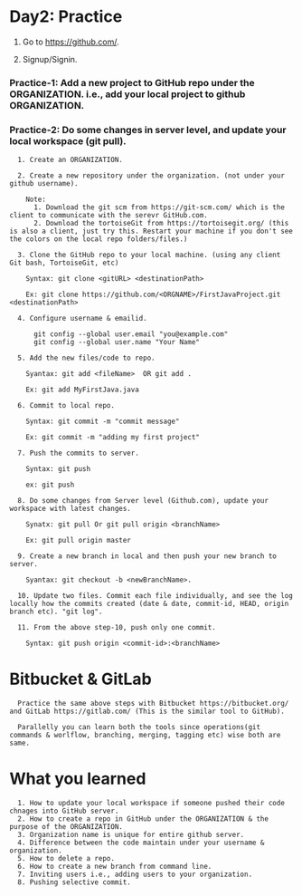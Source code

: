 # Day2: Practice

  1. Go to https://github.com/.
  
  2. Signup/Signin.
  
  ### Practice-1: Add a new project to GitHub repo under the ORGANIZATION. i.e., add your local project to github ORGANIZATION.
  ### Practice-2: Do some changes in server level, and update your local workspace (git pull).
  
      1. Create an ORGANIZATION.
      
      2. Create a new repository under the organization. (not under your github username).
      
        Note:
          1. Download the git scm from https://git-scm.com/ which is the client to communicate with the serevr GitHub.com.
          2. Download the tortoiseGit from https://tortoisegit.org/ (this is also a client, just try this. Restart your machine if you don't see the colors on the local repo folders/files.)       

      3. Clone the GitHub repo to your local machine. (using any client Git bash, TortoiseGit, etc)

        Syntax: git clone <gitURL> <destinationPath>

        Ex: git clone https://github.com/<ORGNAME>/FirstJavaProject.git <destinationPath>

      4. Configure username & emailid.
      
          git config --global user.email "you@example.com"
          git config --global user.name "Your Name"

      5. Add the new files/code to repo.

        Syantax: git add <fileName>  OR git add .

        Ex: git add MyFirstJava.java

      6. Commit to local repo.

        Syntax: git commit -m "commit message"

        Ex: git commit -m "adding my first project"

      7. Push the commits to server.

        Syntax: git push

        ex: git push
        
      8. Do some changes from Server level (Github.com), update your workspace with latest changes.
      
        Synatx: git pull Or git pull origin <branchName>
        
        Ex: git pull origin master
      
      9. Create a new branch in local and then push your new branch to server. 
      
        Syantax: git checkout -b <newBranchName>.
        
      10. Update two files. Commit each file individually, and see the log locally how the commits created (date & date, commit-id, HEAD, origin branch etc). "git log".
      
      11. From the above step-10, push only one commit.
      
        Syntax: git push origin <commit-id>:<branchName>
        
 # Bitbucket & GitLab
 
      Practice the same above steps with Bitbucket https://bitbucket.org/ and GitLab https://gitlab.com/ (This is the similar tool to GitHub).
      
      Parallelly you can learn both the tools since operations(git commands & worlflow, branching, merging, tagging etc) wise both are same.


# What you learned

      1. How to update your local workspace if someone pushed their code chnages into GitHub server.
      2. How to create a repo in GitHub under the ORGANIZATION & the purpose of the ORGANIZATION.
      3. Organization name is unique for entire github server.
      4. Difference between the code maintain under your username & organization.
      5. How to delete a repo.
      6. How to create a new branch from command line.
      7. Inviting users i.e., adding users to your organization.
      8. Pushing selective commit.
      
     
